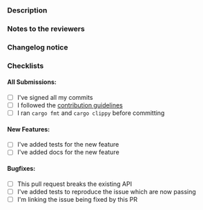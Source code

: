<!-- You can erase any parts of this template not applicable to your Pull Request. -->

### Description

<!-- Describe the purpose of this PR, what's being adding and/or fixed -->

### Notes to the reviewers

<!-- In this section you can include notes directed to the reviewers, like explaining why some parts
of the PR were done in a specific way -->

### Changelog notice

<!-- Notice the release manager should include in the release tag message changelog -->
<!-- See https://keepachangelog.com/en/1.0.0/ for examples -->

### Checklists

#### All Submissions:

- [ ] I've signed all my commits
- [ ] I followed the [contribution guidelines](https://github.com/bitcoindevkit/bdk-wasm/blob/master/CONTRIBUTING.md)
- [ ] I ran `cargo fmt` and `cargo clippy` before committing

#### New Features:

- [ ] I've added tests for the new feature
- [ ] I've added docs for the new feature

#### Bugfixes:

- [ ] This pull request breaks the existing API
- [ ] I've added tests to reproduce the issue which are now passing
- [ ] I'm linking the issue being fixed by this PR
